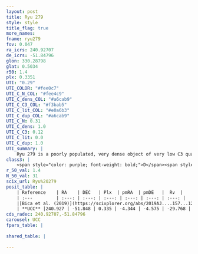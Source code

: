 ```yaml
---
layout: post
title: Ryu 279
style: style
title_flag: true
more_names: 
fname: ryu279
fov: 0.047
ra_icrs: 240.92707
de_icrs: -51.84796
glon: 330.28798
glat: 0.5034
r50: 1.4
plx: 0.3351
UTI: "0.29"
UTI_COLOR: "#fee0c7"
UTI_C_N_COL: "#fee4c9"
UTI_C_dens_COL: "#a6cab9"
UTI_C_C3_COL: "#f3bab5"
UTI_C_lit_COL: "#e0a6b3"
UTI_C_dup_COL: "#a6cab9"
UTI_C_N: 0.31
UTI_C_dens: 1.0
UTI_C_C3: 0.12
UTI_C_lit: 0.0
UTI_C_dup: 1.0
UTI_summary: |
    Ryu 279 is a poorly populated, very dense object of very low C3 quality. It is rarely studied in the literature, with no articles listed in the last 6 years.
class3: |
    <span style="color: purple; font-weight: bold;">D</span><span style="color: red; font-weight: bold;">C</span>
r_50_val: 1.4
N_50_val: 31
scix_url: Ryu%20279
posit_table: |
    | Reference    | RA    | DEC   | Plx  | pmRA  | pmDE   |  Rv  |
    | :---         | :---: | :---: | :---: | :---: | :---: | :---: |
    |[Bica et al. (2019)](https://scixplorer.org/abs/2019AJ....157...12B) | 240.92 | -51.846 | -- | -- | -- | -- |
    | **UCC** |240.927 | -51.848 | 0.335 | -4.344 | -4.575 | -29.768 | 
cds_radec: 240.92707,-51.84796
carousel: UCC
fpars_table: |
    
shared_table: |
    
---
```

